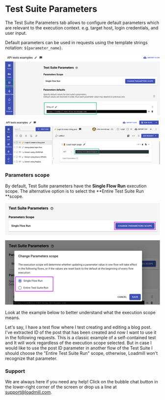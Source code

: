 # Test Suite Parameters

The Test Suite Parameters tab allows to configure default parameters which are relevant to the execution context. e.g. target host, login credentials, and user input. 

Default parameters can be used in requests using the template strings notation: `${parameter_name}`. 

![](../../.gitbook/assets/screenshot-2021-10-03t151141.671.png)

![](../../.gitbook/assets/screenshot-2021-10-03t151016.675.png)

### Parameters scope

By default, Test Suite parameters have the **Single Flow Run** execution scope. The alternative option is to select the **Entire Test Suite Run **scope. 

![](../../.gitbook/assets/screenshot-2021-03-22t142256.813.png)

![](../../.gitbook/assets/screenshot-2021-03-22t142317.772.png)

Look at the example below to better understand what the execution scope means.

Let's say, I have a test flow where I test creating and editing a blog post. I've extracted ID of the post that has been created and now I want to use it in the following requests. This is a classic example of a self-contained test and It will work regardless of the execution scope selected. But in case I would like to use the post ID parameter in another flow of the Test Suite I should choose the "Entire Test Suite Run" scope, otherwise, Loadmill won't recognize that parameter.

### Support

We are always here if you need any help! Click on the bubble chat button in the lower-right corner of the screen or drop us a line at [support@loadmill.com](mailto:support@loadmill.com).  





